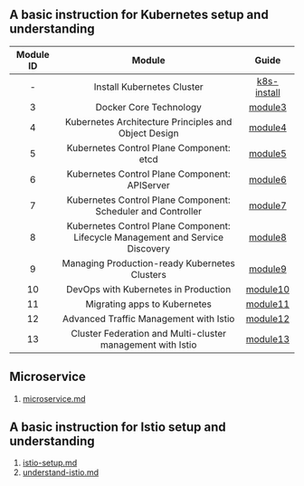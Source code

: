 ## A basic instruction for Kubernetes setup and understanding

| Module ID |                                     Module                                     |           Guide            |
| :-------: | :----------------------------------------------------------------------------: | :------------------------: |
|     -     |                           Install Kubernetes Cluster                           | [k8s-install](k8s-install) |
|     3     |                             Docker Core Technology                             |     [module3](module3)     |
|     4     |              Kubernetes Architecture Principles and Object Design              |     [module4](module4)     |
|     5     |                    Kubernetes Control Plane Component: etcd                    |     [module5](module5)     |
|     6     |                 Kubernetes Control Plane Component: APIServer                  |     [module6](module6)     |
|     7     |          Kubernetes Control Plane Component: Scheduler and Controller          |     [module7](module7)     |
|     8     | Kubernetes Control Plane Component: Lifecycle Management and Service Discovery |     [module8](module8)     |
|     9     |                 Managing Production-ready Kubernetes Clusters                  |     [module9](module9)     |
|    10     |                      DevOps with Kubernetes in Production                      |    [module10](module10)    |
|    11     |                          Migrating apps to Kubernetes                          |    [module11](module11)    |
|    12     |                     Advanced Traffic Management with Istio                     |    [module12](module12)    |
|    13     |           Cluster Federation and Multi-cluster management with Istio           |    [module13](module13)    |

## Microservice

1. [microservice.md](3.microservice.md)

## A basic instruction for Istio setup and understanding

1. [istio-setup.md](4.istio-setup.md)
2. [understand-istio.md](5.undestand-istio.md)
